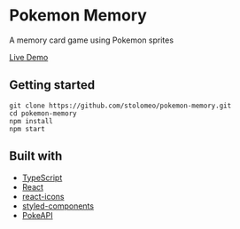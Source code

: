 # Pokemon Memory

A memory card game using Pokemon sprites

[Live Demo](https://stolomeo.github.io/pokemon-memory/)

## Getting started

```
git clone https://github.com/stolomeo/pokemon-memory.git
cd pokemon-memory
npm install
npm start
```

## Built with

- [TypeScript](https://www.typescriptlang.org/)
- [React](https://reactjs.org/)
- [react-icons](https://react-icons.github.io/react-icons/)
- [styled-components](https://www.npmjs.com/package/styled-components)
- [PokeAPI](https://pokeapi.co/)
